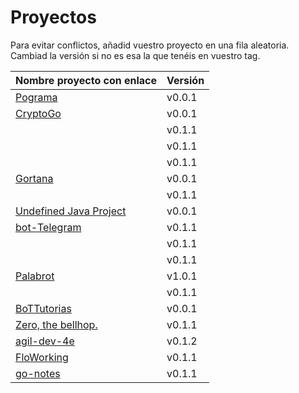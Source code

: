 # Proyectos

Para evitar conflictos, añadid vuestro proyecto en una fila
aleatoria. Cambiad la versión si no es esa la que tenéis en vuestro tag.

| Nombre proyecto con enlace                                                         | Versión |
|------------------------------------------------------------------------------------|---------|
| [Pograma](https://github.com/Phyton-es-mi-typo/pograma)                            | v0.0.1  |
| [CryptoGo](https://github.com/CriptoInfo/CryptoGo)                                | v0.0.1  |
|                                                                                    | v0.1.1  |
|                                                                                    | v0.1.1  |
|                                                                                    | v0.1.1  |
| [Gortana](https://github.com/Pibes-GRX/Gortana)                                    | v0.0.1  |
|                                                                                    | v0.1.1  |
| [Undefined Java Project](https://github.com/tddgrupo4/TDD-Grupo-4)                 | v0.0.1  |
| [bot-Telegram](https://github.com/botTDD/bot-Telegram)                             | v0.1.1  |
|                                                                                    | v0.1.1  |
|                                                                                    | v0.1.1  |
|  [Palabrot](https://github.com/ScalaBot-Team/PalaBrot)                             | v1.0.1  |  
|                                                                                    | v0.1.1  |
|    [BoTTutorias](https://github.com/BoTTuros/BoTTutorias)                          | v0.0.1  |
|    [Zero, the bellhop.](https://github.com/monium/zero)                            | v0.1.1  |
|    [agil-dev-4e](https://github.com/Kobedinho/agil-dev-4e)                         | v0.1.2  |
|    [FloWorking](https://github.com/PalomitaTeam/FloWorking)                        | v0.1.1  | 
|    [go-notes](https://github.com/Golang-EC/go-notes)                               | v0.1.1  |